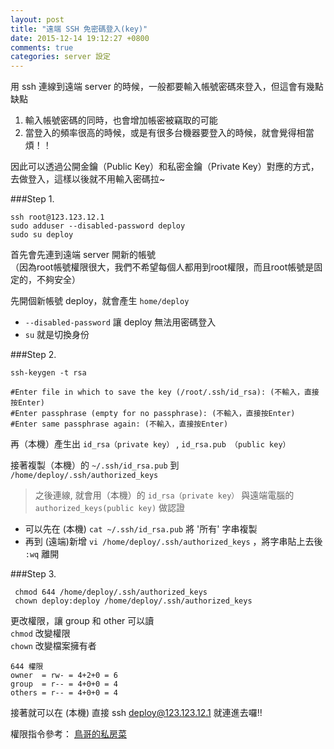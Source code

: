 ```yaml
---
layout: post
title: "遠端 SSH 免密碼登入(key)"
date: 2015-12-14 19:12:27 +0800
comments: true
categories: server 設定
---
```


用 ssh 連線到遠端 server 的時候，一般都要輸入帳號密碼來登入，但這會有幾點缺點

1. 輸入帳號密碼的同時，也會增加帳密被竊取的可能  
2. 當登入的頻率很高的時候，或是有很多台機器要登入的時候，就會覺得相當煩！！  

因此可以透過公開金鑰（Public Key）和私密金鑰（Private Key）對應的方式，去做登入，這樣以後就不用輸入密碼拉~

<!-- more -->

###Step 1. 

```
ssh root@123.123.12.1
sudo adduser --disabled-password deploy
sudo su deploy 
``` 
首先會先連到遠端 server 開新的帳號  
（因為root帳號權限很大，我們不希望每個人都用到root權限，而且root帳號是固定的，不夠安全）

先開個新帳號 deploy，就會產生 `home/deploy`   

*	`--disabled-password` 讓 deploy 無法用密碼登入  
*	`su` 就是切換身份

###Step 2.

```
ssh-keygen -t rsa

#Enter file in which to save the key (/root/.ssh/id_rsa): (不輸入，直接按Enter)
#Enter passphrase (empty for no passphrase): (不輸入，直接按Enter)
#Enter same passphrase again: (不輸入，直接按Enter)
```
再（本機）產生出 `id_rsa（private key）` , `id_rsa.pub （public key）`

接著複製（本機）的 `~/.ssh/id_rsa.pub` 到 `/home/deploy/.ssh/authorized_keys`

>之後連線, 就會用（本機）的 `id_rsa（private key）` 與遠端電腦的 `authorized_keys(public key)` 做認證

* 可以先在 (本機) `cat ~/.ssh/id_rsa.pub` 將 '所有' 字串複製
* 再到 (遠端)新增 `vi /home/deploy/.ssh/authorized_keys` ，將字串貼上去後 `:wq` 離開

###Step 3.
```
 chmod 644 /home/deploy/.ssh/authorized_keys
 chown deploy:deploy /home/deploy/.ssh/authorized_keys
```
更改權限，讓 group 和 other 可以讀  
`chmod` 改變權限  
`chown` 改變檔案擁有者

```
644 權限
owner  = rw- = 4+2+0 = 6  
group  = r-- = 4+0+0 = 4  
others = r-- = 4+0+0 = 4
```

  
接著就可以在 (本機) 直接  ssh deploy@123.123.12.1 就連進去囉!!

權限指令參考：
[鳥哥的私房菜](http://linux.vbird.org/linux_basic/0210filepermission.php#chown)